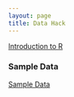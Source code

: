 ```yaml
---
layout: page
title: Data Hack
---
```


[Introduction to R](../pdf/datahack_basics.pdf)

### Sample Data
[Sample Data](../pdf/cps_2016.dta)
